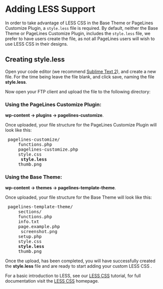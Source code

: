 # Adding LESS Support #

In order to take advantage of LESS CSS in the Base Theme or PageLines Customize Plugin, a `style.less` file is required. By default, neither the Base Theme or PageLines Customize Plugin, includes the `style.less` file, we prefer to have users create the file, as not all PageLines users will wish to use LESS CSS in their designs.

## Creating  style.less ##

Open your code editor (we recommend [Sublime Text 2](http://www.sublimetext.com/2)), and create a new file. For the time being leave the file blank, and click save, naming the file **style.less**.

Now open your FTP client and upload the file to the following directory:

### Using the PageLines Customize Plugin:

**wp-content &rarr; plugins &rarr; pagelines-customize**.

Once uploaded, your file structure for the PageLines Customize Plugin will look like this:

<pre>
<i class="icon-folder-open"></i> pagelines-customize/
	<i class="icon-file"></i> functions.php
	<i class="icon-file"></i> pagelines-customize.php
	<i class="icon-file"></i> style.css
	<i class="icon-file"></i>  <strong>style.less</strong>
	<i class="icon-file"></i> thumb.png
</pre>



### Using the Base Theme:

**wp-content &rarr; themes &rarr; pagelines-template-theme**.

Once uploaded, your file structure for the Base Theme will look like this:

<pre>
<i class="icon-folder-open"></i> pagelines-template-theme/
	<i class="icon-folder-open"></i> sections/
	<i class="icon-file"></i> functions.php
	<i class="icon-file"></i> info.txt
	<i class="icon-file"></i> page.example.php
	<i class="icon-file"></i>  screenshot.png
	<i class="icon-file"></i> setup.php
	<i class="icon-file"></i> style.css
	<i class="icon-file"></i> <strong>style.less</strong>
	<i class="icon-file"></i> thumb.png
</pre>

Once the upload, has been completed, you will have successfully created the **style.less** file and are ready to start adding your custom LESS CSS .

For a basic introduction to LESS, see our [LESS CSS](http://docs.pagelines.com/advanced/less-css) tutorial, for full documentation visit the [LESS CSS](http://lesscss.org/) homepage.




